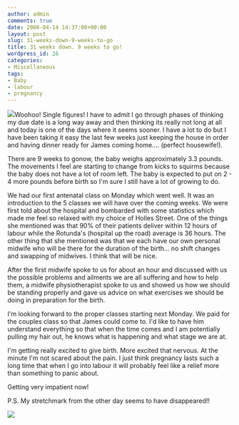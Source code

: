 ```yaml
---
author: admin
comments: true
date: 2008-04-14 14:37:00+00:00
layout: post
slug: 31-weeks-down-9-weeks-to-go
title: 31 weeks down. 9 weeks to go!
wordpress_id: 26
categories:
- Miscellaneous
tags:
- Baby
- labour
- pregnancy
---
```


[![](http://bp2.blogger.com/_C-ub7-hXVgE/SANsctDXE5I/AAAAAAAAEbU/HKvTrUMPO_E/s400/fetaldev31.jpg)](http://bp2.blogger.com/_C-ub7-hXVgE/SANsctDXE5I/AAAAAAAAEbU/HKvTrUMPO_E/s1600-h/fetaldev31.jpg)Woohoo! Single figures! I have to admit I go through phases of thinking my due date is a long way away and then thinking its really not long at all and today is one of the days where it seems sooner. I have a lot to do but I have been taking it easy the last few weeks just keeping the house in order and having dinner ready for James coming home.... (perfect housewife!).  
  
There are 9 weeks to gonow, the baby weighs approximately 3.3 pounds. The movements I feel are starting to change from kicks to squirms because the baby does not have a lot of room left. The baby is expected to put on 2 - 4 more pounds before birth so I'm sure I still have a lot of growing to do.  
  
We had our first antenatal class on Monday which went well. It was an introduction to the 5 classes we will have over the coming weeks. We were first told about the hospital and bombarded with some statistics which made me feel so relaxed with my choice of Holles Street. One of the things she mentioned was that 90% of their patients deliver within 12 hours of labour while the Rotunda's (hospital up the road) average is 36 hours. The other thing that she mentioned was that we each have our own personal midwife who will be there for the duration of the birth... no shift changes and swapping of midwives. I think that will be nice.  
  
After the first midwife spoke to us for about an hour and discussed with us the possible problems and ailments we are all suffering and how to help them, a midwife physiotherapist spoke to us and showed us how we should be standing properly and gave us advice on what exercises we should be doing in preparation for the birth.  
  
I'm looking forward to the proper classes starting next Monday. We paid for the couples class so that James could come to. I'd like to have him understand everything so that when the time comes and I am potentially pulling my hair out, he knows what is happening and what stage we are at.  
  
I'm getting really excited to give birth. More excited that nervous. At the minute I'm not scared about the pain. I just think pregnancy lasts such a long time that when I go into labour it will probably feel like a relief more than something to panic about.  
  
Getting very impatient now!  
  
P.S. My stretchmark from the other day seems to have disappeared!!

![](https://blogger.googleusercontent.com/tracker/251139911615938991-2081033491564754007?l=www.outmumbered.com)
